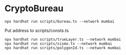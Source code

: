 # CryptoBureau

```
npx hardhat run scripts/bureau.ts --network mumbai
```

Put address to scripts/consts.ts

```
npx hardhat run scripts/trueLayer.ts --network mumbai
npx hardhat run scripts/sismo.ts --network mumbai
npx hardhat run scripts/polygonId.ts --network mumbai
```